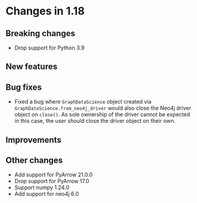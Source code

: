 # Changes in 1.18

## Breaking changes

- Drop support for Python 3.9

## New features

## Bug fixes

- Fixed a bug where `GraphDataScience` object created via `GraphDataScience.from_neo4j_driver` would also close the Neo4j driver object on `close()`. As sole ownership of the driver cannot be expected in this case, the user should close the driver object on their own.

## Improvements

## Other changes

- Add support for PyArrow 21.0.0
- Drop support for PyArrow 17.0
- Support numpy 1.24.0
- Add support for neo4j 6.0
